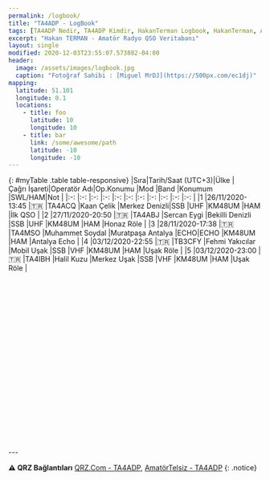 ```yaml
---
permalink: /logbook/
title: "TA4ADP - LogBook"
tags: [TA4ADP Nedir, TA4ADP Kimdir, HakanTerman Logbook, HakanTerman, Amatör Telsizcilikte TA4ADP kime aittir, Hakan TERMAN kimdir, Hakan TERMAN telsiz]
excerpt: "Hakan TERMAN - Amatör Radyo QSO Veritabanı"
layout: single
modified: 2020-12-03T23:55:07.573882-04:00
header:
  image: /assets/images/logbook.jpg
  caption: "Fotoğraf Sahibi : [Miguel MrDJ](https://500px.com/ec1dj)"
mapping:
  latitude: 51.101
  longitude: 0.1
  locations:
    - title: foo
      latitude: 10
      longitude: 10
    - title: bar
      link: /some/awesome/path
      latitude: -10
      longitude: -10
---
```

{: #myTable .table table-responsive}
|Sıra|Tarih/Saat&nbsp;(UTC+3)|Ülke  |Çağrı&nbsp;İşareti|Operatör&nbsp;Adı|Op.Konumu          |Mod |Band |Konumum |SWL/HAM|Not               |
|:-: |:-:                    |:-:   |:-:               |:-:              |:-:                |:-: |:-:  |:-:     |:-:    |:-:               |
|1   |26/11/2020-13:45       |:tr:  |TA4ACQ            |Kaan Çelik       |Merkez&nbsp;Denizli|SSB |UHF  |KM48UM  |HAM    |İlk&nbsp;QSO      |
|2   |27/11/2020-20:50       |:tr:  |TA4ABJ            |Sercan Eygi      |Bekilli Denizli    |SSB |UHF  |KM48UM  |HAM    |Honaz Röle        |
|3   |28/11/2020-17:38       |:tr:  |TA4MSO            |Muhammet Soydal  |Muratpaşa Antalya  |ECHO|ECHO |KM48UM  |HAM    |Antalya&nbsp;Echo |
|4   |03/12/2020-22:55       |:tr:  |TB3CFY            |Fehmi Yakıcılar  |Mobil Uşak         |SSB |VHF  |KM48UM  |HAM    |Uşak Röle         |
|5   |03/12/2020-23:00       |:tr:  |TA4IBH            |Halil Kuzu       |Merkez Uşak        |SSB |VHF  |KM48UM  |HAM    |Uşak Röle         |


<script src="/assets/leaflet/L.Maidenhead.js"></script>
<script src="/assets/leaflet/leafembed.js"></script>
<script type="text/javascript">
jQuery(document).ready(function ($) {
    $('#myTable').tooltip()
  });
    var q_lat = 39.300043;
    var q_lng = -36.00000;
    var qso_loc = 'https://hakanterman.com/assets/leaflet/noktalar.json';
    var q_zoom = 5;
  $(document).ready(function(){
                    var grid = "No";
                    initmap(grid);
  });
</script>
<div id="map" class="map map-home" style="height: 300px; width: 910px; margin-top: 50px"></div>
---

**:warning: QRZ Bağlantıları** [QRZ.Com - TA4ADP](https://www.qrz.com/db/TA4ADP), [AmatörTelsiz - TA4ADP](https://qrz.amatortelsiz.com.tr/profil/TA4ADP)
{: .notice}
